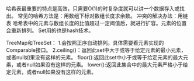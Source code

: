 哈希表最重要的特点是高效，只需要O(1)的时复杂度就可以讲一个数据存入或找出。
常见的哈希方法是：用数组下标对数组长度求余数。
冲突的解决办法：用链表
哈希表中的元素与数组长度的比值超过一定阈值后，就进行扩容。元素的位置会重新排列。
Set用的也是hash技术。

TreeMap和TreeSet：
1.会按照正序自动排列。具体需要看元素实现的Comparable接口。
2.ceiling()：返回此set中大于或等于给定元素的最小元素，或者null如果没有这样的元素。
floor():返回此set中小于或等于给定元素的最大元素，或者null如果没有这样的元素。
lower():返回此集合中的最大元素严格小于给定元素，或者null如果没有这样的元素。